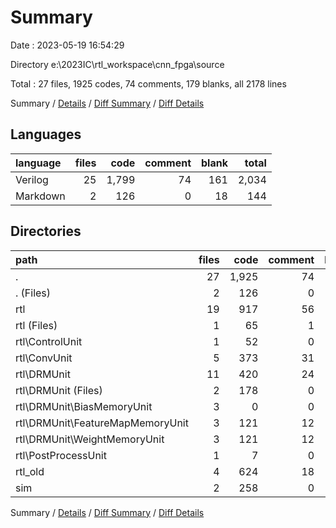 # Summary

Date : 2023-05-19 16:54:29

Directory e:\\2023IC\\rtl_workspace\\cnn_fpga\\source

Total : 27 files,  1925 codes, 74 comments, 179 blanks, all 2178 lines

Summary / [Details](details.md) / [Diff Summary](diff.md) / [Diff Details](diff-details.md)

## Languages
| language | files | code | comment | blank | total |
| :--- | ---: | ---: | ---: | ---: | ---: |
| Verilog | 25 | 1,799 | 74 | 161 | 2,034 |
| Markdown | 2 | 126 | 0 | 18 | 144 |

## Directories
| path | files | code | comment | blank | total |
| :--- | ---: | ---: | ---: | ---: | ---: |
| . | 27 | 1,925 | 74 | 179 | 2,178 |
| . (Files) | 2 | 126 | 0 | 18 | 144 |
| rtl | 19 | 917 | 56 | 108 | 1,081 |
| rtl (Files) | 1 | 65 | 1 | 9 | 75 |
| rtl\\ControlUnit | 1 | 52 | 0 | 12 | 64 |
| rtl\\ConvUnit | 5 | 373 | 31 | 49 | 453 |
| rtl\\DRMUnit | 11 | 420 | 24 | 35 | 479 |
| rtl\\DRMUnit (Files) | 2 | 178 | 0 | 7 | 185 |
| rtl\\DRMUnit\\BiasMemoryUnit | 3 | 0 | 0 | 3 | 3 |
| rtl\\DRMUnit\\FeatureMapMemoryUnit | 3 | 121 | 12 | 13 | 146 |
| rtl\\DRMUnit\\WeightMemoryUnit | 3 | 121 | 12 | 12 | 145 |
| rtl\\PostProcessUnit | 1 | 7 | 0 | 3 | 10 |
| rtl_old | 4 | 624 | 18 | 23 | 665 |
| sim | 2 | 258 | 0 | 30 | 288 |

Summary / [Details](details.md) / [Diff Summary](diff.md) / [Diff Details](diff-details.md)